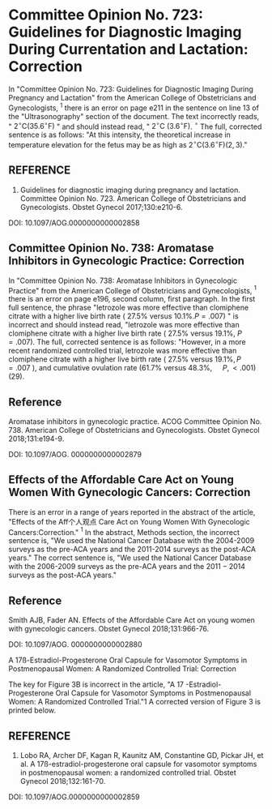 # Committee Opinion No. 723: Guidelines for Diagnostic Imaging During Currentation and Lactation: Correction 

In "Committee Opinion No. 723: Guidelines for Diagnostic Imaging During Pregnancy and Lactation" from the American College of Obstetricians and Gynecologists, ${ }^{1}$ there is an error on page e211 in the sentence on line 13 of the "Ultrasonography" section of the document. The text incorrectly reads, " $2^{\circ} \mathrm{C}\left(35.6^{\circ} \mathrm{F}\right)$ " and should instead read, " $2^{\circ} \mathrm{C}$ $\left(3.6^{\circ} \mathrm{F}\right)$. $^{\circ}$ The full, corrected sentence is as follows: "At this intensity, the theoretical increase in temperature elevation for the fetus may be as high as $2^{\circ} \mathrm{C}\left(3.6^{\circ} \mathrm{F}\right)(2,3)$."

## REFERENCE

1. Guidelines for diagnostic imaging during pregnancy and lactation. Committee Opinion No. 723. American College of Obstetricians and Gynecologists. Obstet Gynecol 2017;130:e210-6.

DOI: 10.1097/AOG.0000000000002858

## Committee Opinion No. 738: Aromatase Inhibitors in Gynecologic Practice: Correction

In "Committee Opinion No. 738: Aromatase Inhibitors in Gynecologic Practice" from the American College of Obstetricians and Gynecologists, ${ }^{1}$ there is an error on page e196, second column, first paragraph. In the first full sentence, the phrase "letrozole was more effective than clomiphene citrate with a higher live birth rate ( $27.5 \%$ versus $10.1 \% . P=.007)$ " is incorrect and should instead read, "letrozole was more effective than clomiphene citrate with a higher live birth rate ( $27.5 \%$ versus $19.1 \%$, $P=.007)$. The full, corrected sentence is as follows: "However, in a more recent randomized controlled trial, letrozole was more effective than clomiphene citrate with a higher live birth rate ( $27.5 \%$ versus $19.1 \%, P=.007$ ), and cumulative ovulation rate $(61.7 \%$ versus $48.3 \%, \quad$ $P,<.001)(29)$.

## Reference

Aromatase inhibitors in gynecologic practice. ACOG Committee Opinion No. 738. American College of Obstetricians and Gynecologists. Obstet Gynecol 2018;131:e194-9.

DOI: 10.1097/AOG. 0000000000002879

## Effects of the Affordable Care Act on Young Women With Gynecologic Cancers: Correction

There is an error in a range of years reported in the abstract of the article, "Effects of the Aff个人观点 Care Act on Young Women With Gynecologic Cancers:Correction." ${ }^{1}$ In the abstract, Methods section, the incorrect sentence is, "We used the National Cancer Database with the 2004-2009 surveys as the pre-ACA years and the 2011-2014 surveys as the post-ACA years." The correct sentence is, "We used the National Cancer Database with the 2006-2009 surveys as the pre-ACA years and the $2011-2014$ surveys as the post-ACA years."

## Reference

Smith AJB, Fader AN. Effects of the Affordable Care Act on young women with gynecologic cancers. Obstet Gynecol 2018;131:966-76.

DOI: 10.1097/AOG. 0000000000002880

A 17ß-Estradiol-Progesterone Oral Capsule for Vasomotor Symptoms in Postmenopausal Women: A Randomized Controlled Trial: Correction

The key for Figure 3B is incorrect in the article, "A 17 -Estradiol-Progesterone Oral Capsule for Vasomotor Symptoms in Postmenopausal Women: A Randomized Controlled Trial."1 A corrected version of Figure 3 is printed below.

## REFERENCE

1. Lobo RA, Archer DF, Kagan R, Kaunitz AM, Constantine GD, Pickar JH, et al. A 17ß-estradiol-progesterone oral capsule for vasomotor symptoms in postmenopausal women: a randomized controlled trial. Obstet Gynecol 2018;132:161-70.

DOI: 10.1097/AOG.0000000000002859



